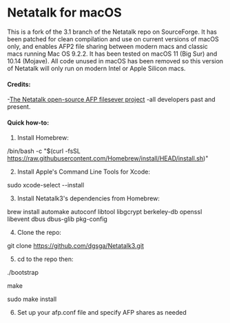 # Netatalk for macOS
This is a fork of the 3.1 branch of the Netatalk repo on SourceForge. It has been patched for clean compilation and use on current versions of macOS only, and enables AFP2 file sharing between modern macs and classic macs running Mac OS 9.2.2.  It has been tested on macOS 11 (Big Sur) and 10.14 (Mojave). All code unused in macOS has been removed so this version of Netatalk will only run on modern Intel or Apple Silicon macs.
#### Credits:
-[The Netatalk open-source AFP filesever project](http://netatalk.sourceforge.net) -all developers past and present.

#### Quick how-to:

1. Install Homebrew:

/bin/bash -c "$(curl -fsSL https://raw.githubusercontent.com/Homebrew/install/HEAD/install.sh)"

2. Install Apple's Command Line Tools for Xcode:

sudo xcode-select --install

3. Install Netatalk3's dependencies from Homebrew:

brew install automake autoconf libtool libgcrypt berkeley-db openssl libevent dbus dbus-glib pkg-config

4. Clone the repo:

git clone https://github.com/dgsga/Netatalk3.git

5. cd to the repo then:

./bootstrap

make

sudo make install

6. Set up your afp.conf file and specify AFP shares as needed
